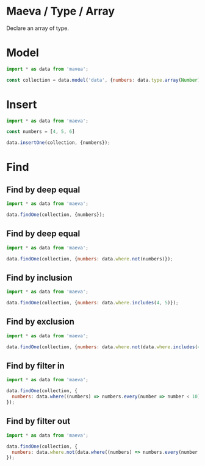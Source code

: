 Maeva / Type / Array
===

Declare an array of type.

# Model

```js
import * as data from 'mavea';

const collection = data.model('data', {numbers: data.type.array(Number)});
```

# Insert

```javascript
import * as data from 'maeva';

const numbers = [4, 5, 6]

data.insertOne(collection, {numbers});
```

# Find

## Find by deep equal

```javascript
import * as data from 'maeva';

data.findOne(collection, {numbers});
```

## Find by deep equal

```javascript
import * as data from 'maeva';

data.findOne(collection, {numbers: data.where.not(numbers)});
```

## Find by inclusion

```javascript
import * as data from 'maeva';

data.findOne(collection, {numbers: data.where.includes(4, 5)});
```

## Find by exclusion

```javascript
import * as data from 'maeva';

data.findOne(collection, {numbers: data.where.not(data.where.includes(4, 5))});
```

## Find by filter in

```javascript
import * as data from 'maeva';

data.findOne(collection, {
  numbers: data.where((numbers) => numbers.every(number => number < 10))
});
```

## Find by filter out

```javascript
import * as data from 'maeva';

data.findOne(collection, {
  numbers: data.where.not(data.where((numbers) => numbers.every(number => number < 10)))
});
```
